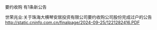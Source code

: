 要约收购 有1条新公告 

世荣兆业:关于珠海大横琴安居投资有限公司要约收购公司股份完成过户的公告 http://static.cninfo.com.cn/finalpage/2024-09-25/1221282416.PDF 

